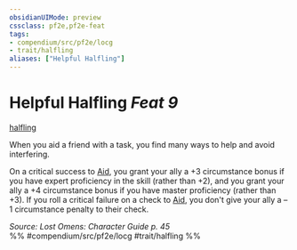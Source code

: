 ```yaml
---
obsidianUIMode: preview
cssclass: pf2e,pf2e-feat
tags:
- compendium/src/pf2e/locg
- trait/halfling
aliases: ["Helpful Halfling"]
---
```

# Helpful Halfling  *Feat 9*  
[halfling](../../rules/traits/halfling.md)  


When you aid a friend with a task, you find many ways to help and avoid interfering.

On a critical success to [Aid](../../rules/actions/aid.md), you grant your ally a +3 circumstance bonus if you have expert proficiency in the skill (rather than +2), and you grant your ally a +4 circumstance bonus if you have master proficiency (rather than +3). If you roll a critical failure on a check to [Aid](../../rules/actions/aid.md), you don't give your ally a –1 circumstance penalty to their check.

*Source: Lost Omens: Character Guide p. 45*  
%% #compendium/src/pf2e/locg #trait/halfling %%
